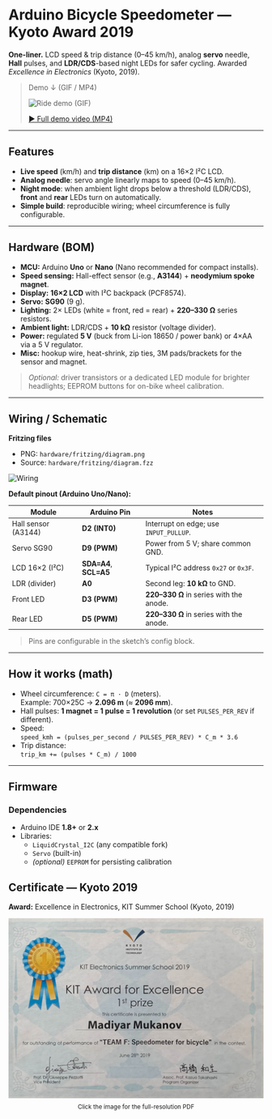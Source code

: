 # Arduino Bicycle Speedometer — Kyoto Award 2019

**One-liner.** LCD speed & trip distance (0–45 km/h), analog **servo** needle, **Hall** pulses, and **LDR/CDS**-based night LEDs for safer cycling. Awarded *Excellence in Electronics* (Kyoto, 2019).

> Demo ↓ (GIF / MP4)
>
> ![Ride demo (GIF)](media/demo.gif)
>
> [▶ Full demo video (MP4)](media/demo.mp4)

---

## Features
- **Live speed** (km/h) and **trip distance** (km) on a 16×2 I²C LCD.
- **Analog needle**: servo angle linearly maps to speed (0–45 km/h).
- **Night mode**: when ambient light drops below a threshold (LDR/CDS), **front** and **rear** LEDs turn on automatically.
- **Simple build**: reproducible wiring; wheel circumference is fully configurable.

---

## Hardware (BOM)
- **MCU:** Arduino **Uno** or **Nano** (Nano recommended for compact installs).
- **Speed sensing:** Hall-effect sensor (e.g., **A3144**) + **neodymium spoke magnet**.
- **Display:** **16×2 LCD** with I²C backpack (PCF8574).
- **Servo:** **SG90** (9 g).
- **Lighting:** 2× LEDs (white = front, red = rear) + **220–330 Ω** series resistors.
- **Ambient light:** LDR/CDS + **10 kΩ** resistor (voltage divider).
- **Power:** regulated **5 V** (buck from Li-ion 18650 / power bank) or 4×AA via a 5 V regulator.
- **Misc:** hookup wire, heat-shrink, zip ties, 3M pads/brackets for the sensor and magnet.

> *Optional:* driver transistors or a dedicated LED module for brighter headlights; EEPROM buttons for on-bike wheel calibration.

---

## Wiring / Schematic

**Fritzing files**
- PNG: `hardware/fritzing/diagram.png`  
- Source: `hardware/fritzing/diagram.fzz`

![Wiring](hardware/fritzing/diagram.png)

**Default pinout (Arduino Uno/Nano):**

| Module               | Arduino Pin         | Notes                                                 |
|---                   |---                  |---                                                    |
| Hall sensor (A3144)  | **D2 (INT0)**       | Interrupt on edge; use `INPUT_PULLUP`.                |
| Servo SG90           | **D9 (PWM)**        | Power from 5 V; share common GND.                     |
| LCD 16×2 (I²C)       | **SDA=A4**, **SCL=A5** | Typical I²C address `0x27` or `0x3F`.              |
| LDR (divider)        | **A0**              | Second leg: **10 kΩ** to GND.                         |
| Front LED            | **D3 (PWM)**        | **220–330 Ω** in series with the anode.               |
| Rear LED             | **D5 (PWM)**        | **220–330 Ω** in series with the anode.               |

> Pins are configurable in the sketch’s config block.

---

## How it works (math)
- Wheel circumference: `C = π · D` (meters).  
  Example: 700×25C → **2.096 m** (≈ **2096 mm**).
- Hall pulses: **1 magnet = 1 pulse = 1 revolution** (or set `PULSES_PER_REV` if different).
- Speed:  
  `speed_kmh = (pulses_per_second / PULSES_PER_REV) * C_m * 3.6`
- Trip distance:  
  `trip_km += (pulses * C_m) / 1000`

---

## Firmware

### Dependencies
- Arduino IDE **1.8+** or **2.x**
- Libraries:
  - `LiquidCrystal_I2C` (any compatible fork)
  - `Servo` (built-in)
  - *(optional)* `EEPROM` for persisting calibration

## Certificate — Kyoto 2019

**Award:** Excellence in Electronics, KIT Summer School (Kyoto, 2019)

<p align="center">
  <a href="media/certificates/kyoto-2019-certificate.pdf">
    <img src="media/certificates/kyoto-2019-certificate.jpg"
         alt="Kyoto 2019 — Excellence in Electronics certificate"
         width="720">
  </a>
  <br/>
  <sub>Click the image for the full-resolution PDF</sub>
</p>
